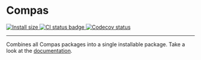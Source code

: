 # Compas

<p>
  <a href="https://packagephobia.com/result?p=Compas" target="_blank">
    <img src="https://packagephobia.com/badge?p=Compas" alt="Install size">
  </a>

  <a href="https://github.com/compasjs/compas/actions/workflows/main-checks.yml" target="_blank">
    <img src="https://github.com/compasjs/compas/actions/workflows/main-checks.yml/badge.svg" alt="CI status badge">
  </a>
  <a href="https://codecov.io/gh/compasjs/compas" target="_blank">
    <img src="https://codecov.io/gh/compasjs/compas/branch/main/graph/badge.svg?token=81D84CV04U" alt="Codecov status">
  </a>
</p>

---

Combines all Compas packages into a single installable package. Take a look at
the [documentation](https://compasjs.com/getting-started.html).
